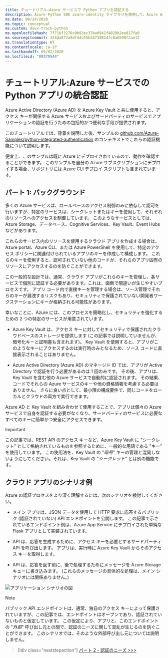 ```yaml
---
title: チュートリアル:Azure サービスで Python アプリを認証する
description: Azure Python SDK azure-identity ライブラリを使用して、Azure Active Directory、Azure Key Vault、Azure Queue Storage で Python アプリを認証する方法についての詳細なチュートリアル。
ms.date: 08/24/2020
ms.topic: conceptual
ms.custom: devx-track-python
ms.openlocfilehash: 7f716f3276c0b93ec37ba0941f4029b2ee817fa0
ms.sourcegitcommit: 324da872a9dfd4c55b34739824fc6a6598f2ae12
ms.translationtype: HT
ms.contentlocale: ja-JP
ms.lasthandoff: 09/02/2020
ms.locfileid: "89379544"
---
```

# <a name="walkthrough-integrated-authentication-for-python-apps-with-azure-services"></a>チュートリアル:Azure サービスでの Python アプリの統合認証

Azure Active Directory (Azure AD) を Azure Key Vault と共に使用すると、アクセス キーが関係する Azure サービスおよびサードパーティのサービスでアプリケーションの認証を行うための包括的かつ便利な手段が提供されます。

このチュートリアルでは、背景を説明した後、サンプルの [github.com/Azure-Samples/python-integrated-authentication](https://github.com/Azure-Samples/python-integrated-authentication) のコンテキストでこれらの認証機能について説明します。

便宜上、このサンプルは既に Azure にデプロイされているので、動作を確認することができます。 このサンプルを自分の Azure サブスクリプションにデプロイする場合、リポジトリには Azure CLI デプロイ スクリプトも含まれています。

## <a name="part-1-background"></a>パート 1: バックグラウンド

多くの Azure サービスは、ロールベースのアクセス制御のみに依存して認可を行いますが、特定のサービスは、シークレットまたはキーを使用して、それぞれのリソースへのアクセスを制御しています。 このようなサービスとしては、Azure Storage、データベース、Cognitive Services、Key Vault、Event Hubs などがあります。

これらのサービス内のリソースを使用するクラウド アプリを作成する場合は、Azure portal、Azure CLI、または Azure PowerShell を使用して、特定のアクセス ポリシーに関連付けられているアプリのキーを作成して構成します。 これらのキーを使用すると、認可されていない他のコードが、それらのアプリ固有のリソースにアクセスするのを防ぐことができます。

この一般的な設計では、通常、クラウド アプリがこれらのキーを管理し、各サービスで個別に認証する必要があります。これは、面倒で間違いが生じやすいプロセスです。 アプリ コード内で直接キーを管理する場合は、ソース管理でそれらのキーが漏洩するリスクもあり、セキュリティで保護されていない開発者ワークステーションにキーが格納される可能性があります。

幸いなことに、Azure には、このプロセスを簡略化し、セキュリティを強化するための 2 つの特定のサービスが用意されています。

- Azure Key Vault は、アクセス キーに対してセキュリティで保護されたクラウドベースのストレージを提供します (この記事では説明していませんが、暗号化キーと証明書も含まれます)。 Key Vault を使用すると、アプリがこのようなキーにアクセスするのは実行時のみとなるため、ソース コードに直接表示されることはありません。

- Azure Active Directory (Azure AD) のマネージド ID では、アプリが Active Directory で認証を行う必要があるのは 1 回のみです。 その後、アプリは、Key Vault を含む他の Azure サービスで自動的に認証されます。 その結果、コードでそれらの Azure サービスのキーや他の資格情報を考慮する必要はありません。 さらに良い点として、最小限の構成要件で、同じコードをローカルとクラウドの両方で実行できます。

Azure AD と Key Vault を組み合わせて使用することで、アプリは個々の Azure サービスで自身を認証する必要がなくなり、サードパーティのサービスに必要なすべてのキーに簡単かつ安全にアクセスできます。

> [!IMPORTANT]
> この記事では、REST API のアクセス キーなど、Azure Key Vault に "シークレット" として格納されているものを参照するために、一般的な用語である "キー" を使用しています。 この使用法を、Key Vault の "*暗号*" キーの管理と混同しないようにしてください。それは、Key Vault の "*シークレット*" とは別の機能です。

## <a name="example-cloud-app-scenario"></a>クラウド アプリのシナリオ例

Azure の認証プロセスをより深く理解するには、次のシナリオを検討してください。

- メイン アプリは、JSON データを使用して HTTP 要求に応答するパブリック (認証されていない) API エンドポイントを公開します。 この記事で示されているエンドポイント例は、Azure App Service にデプロイされた単純な Flask アプリとして実装されています。

- API は、応答を生成するために、アクセス キーを必要とするサードパーティ API を呼び出します。 アプリは、実行時に Azure Key Vault からそのアクセス キーを取得します。

- API は、応答を返す前に、後で処理するためにメッセージを Azure Storage キューに書き込みます。 (これらのメッセージの具体的な処理は、メイン シナリオには関係ありません。)

![アプリケーション シナリオの図](media/walkthrough-tutorial-authentication/scenario-diagram.png)

> [!NOTE]
> パブリック API エンドポイントは、通常、独自のアクセス キーによって保護されていますが、この記事では、エンドポイントはオープンであり、認証されていないものと仮定しています。 この仮定により、アプリと、このエンドポイントの "*外部*" 呼び出し元との間で、認証のニーズに関して混乱が生じるのを防ぐことができます。 このシナリオでは、そのような外部呼び出し元については説明しません。

> [!div class="nextstepaction"]
> [パート 2 - 認証のニーズ >>>](walkthrough-tutorial-authentication-02.md)
